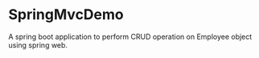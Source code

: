 # SpringMvcDemo
A spring boot application to perform CRUD operation on Employee object using spring web. 
